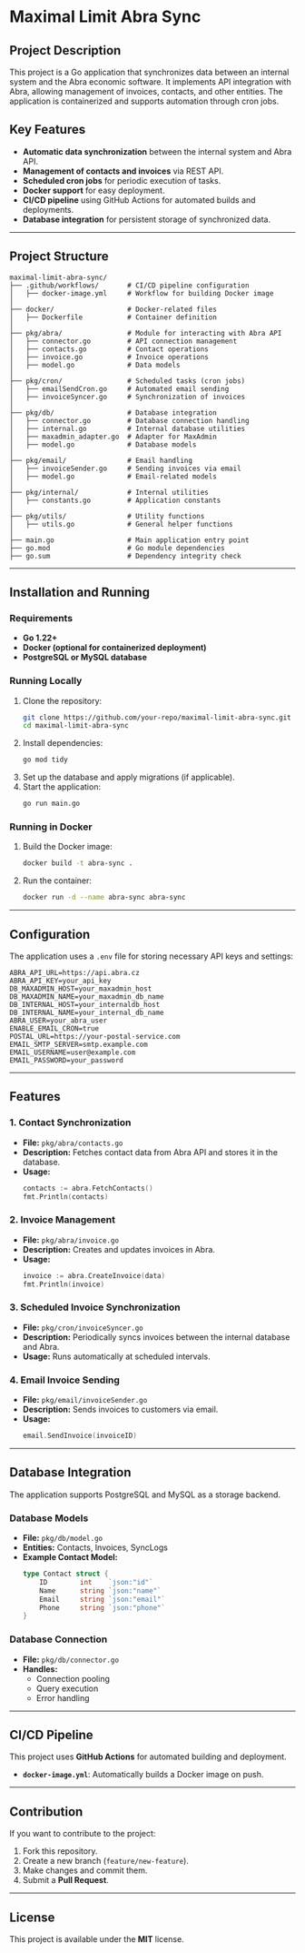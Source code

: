 # Maximal Limit Abra Sync

## Project Description
This project is a Go application that synchronizes data between an internal system and the Abra economic software. It implements API integration with Abra, allowing management of invoices, contacts, and other entities. The application is containerized and supports automation through cron jobs.

## Key Features
- **Automatic data synchronization** between the internal system and Abra API.
- **Management of contacts and invoices** via REST API.
- **Scheduled cron jobs** for periodic execution of tasks.
- **Docker support** for easy deployment.
- **CI/CD pipeline** using GitHub Actions for automated builds and deployments.
- **Database integration** for persistent storage of synchronized data.

---

## Project Structure

```
maximal-limit-abra-sync/
├── .github/workflows/       # CI/CD pipeline configuration
│   ├── docker-image.yml     # Workflow for building Docker image
│
├── docker/                  # Docker-related files
│   ├── Dockerfile           # Container definition
│
├── pkg/abra/                # Module for interacting with Abra API
│   ├── connector.go         # API connection management
│   ├── contacts.go          # Contact operations
│   ├── invoice.go           # Invoice operations
│   ├── model.go             # Data models
│
├── pkg/cron/                # Scheduled tasks (cron jobs)
│   ├── emailSendCron.go     # Automated email sending
│   ├── invoiceSyncer.go     # Synchronization of invoices
│
├── pkg/db/                  # Database integration
│   ├── connector.go         # Database connection handling
│   ├── internal.go          # Internal database utilities
│   ├── maxadmin_adapter.go  # Adapter for MaxAdmin
│   ├── model.go             # Database models
│
├── pkg/email/               # Email handling
│   ├── invoiceSender.go     # Sending invoices via email
│   ├── model.go             # Email-related models
│
├── pkg/internal/            # Internal utilities
│   ├── constants.go         # Application constants
│
├── pkg/utils/               # Utility functions
│   ├── utils.go             # General helper functions
│
├── main.go                  # Main application entry point
├── go.mod                   # Go module dependencies
├── go.sum                   # Dependency integrity check
```

---

## Installation and Running

### Requirements
- **Go 1.22+**
- **Docker (optional for containerized deployment)**
- **PostgreSQL or MySQL database**

### Running Locally

1. Clone the repository:
   ```sh
   git clone https://github.com/your-repo/maximal-limit-abra-sync.git
   cd maximal-limit-abra-sync
   ```
2. Install dependencies:
   ```sh
   go mod tidy
   ```
3. Set up the database and apply migrations (if applicable).
4. Start the application:
   ```sh
   go run main.go
   ```

### Running in Docker
1. Build the Docker image:
   ```sh
   docker build -t abra-sync .
   ```
2. Run the container:
   ```sh
   docker run -d --name abra-sync abra-sync
   ```

---

## Configuration

The application uses a `.env` file for storing necessary API keys and settings:

```
ABRA_API_URL=https://api.abra.cz
ABRA_API_KEY=your_api_key
DB_MAXADMIN_HOST=your_maxadmin_host
DB_MAXADMIN_NAME=your_maxadmin_db_name
DB_INTERNAL_HOST=your_internaldb_host
DB_INTERNAL_NAME=your_internal_db_name
ABRA_USER=your_abra_user
ENABLE_EMAIL_CRON=true
POSTAL_URL=https://your-postal-service.com
EMAIL_SMTP_SERVER=smtp.example.com
EMAIL_USERNAME=user@example.com
EMAIL_PASSWORD=your_password
```

---

## Features

### 1. Contact Synchronization
- **File:** `pkg/abra/contacts.go`
- **Description:** Fetches contact data from Abra API and stores it in the database.
- **Usage:**
  ```go
  contacts := abra.FetchContacts()
  fmt.Println(contacts)
  ```

### 2. Invoice Management
- **File:** `pkg/abra/invoice.go`
- **Description:** Creates and updates invoices in Abra.
- **Usage:**
  ```go
  invoice := abra.CreateInvoice(data)
  fmt.Println(invoice)
  ```

### 3. Scheduled Invoice Synchronization
- **File:** `pkg/cron/invoiceSyncer.go`
- **Description:** Periodically syncs invoices between the internal database and Abra.
- **Usage:** Runs automatically at scheduled intervals.

### 4. Email Invoice Sending
- **File:** `pkg/email/invoiceSender.go`
- **Description:** Sends invoices to customers via email.
- **Usage:**
  ```go
  email.SendInvoice(invoiceID)
  ```

---

## Database Integration
The application supports PostgreSQL and MySQL as a storage backend.

### Database Models
- **File:** `pkg/db/model.go`
- **Entities:** Contacts, Invoices, SyncLogs
- **Example Contact Model:**
  ```go
  type Contact struct {
      ID        int    `json:"id"`
      Name      string `json:"name"`
      Email     string `json:"email"`
      Phone     string `json:"phone"`
  }
  ```

### Database Connection
- **File:** `pkg/db/connector.go`
- **Handles:**
  - Connection pooling
  - Query execution
  - Error handling

---

## CI/CD Pipeline
This project uses **GitHub Actions** for automated building and deployment.

- **`docker-image.yml`**: Automatically builds a Docker image on push.

---

## Contribution
If you want to contribute to the project:
1. Fork this repository.
2. Create a new branch (`feature/new-feature`).
3. Make changes and commit them.
4. Submit a **Pull Request**.

---

## License
This project is available under the **MIT** license.

